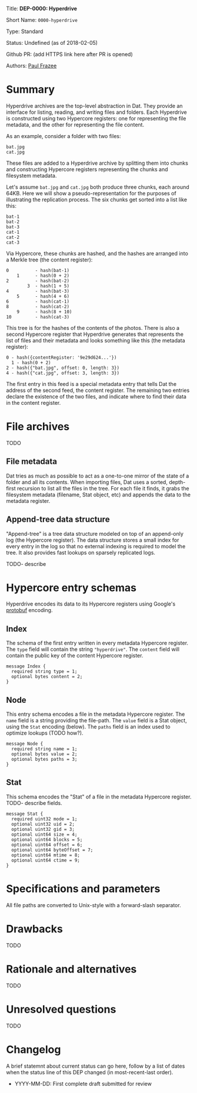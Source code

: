 
Title: **DEP-0000: Hyperdrive**

Short Name: `0000-hyperdrive`

Type: Standard

Status: Undefined (as of 2018-02-05)

Github PR: (add HTTPS link here after PR is opened)

Authors: [Paul Frazee](https://github.com/pfrazee)


# Summary
[summary]: #summary

Hyperdrive archives are the top-level abstraction in Dat. They provide an interface for listing, reading, and writing files and folders. Each Hyperdrive is constructed using two Hypercore registers: one for representing the file metadata, and the other for representing the file content.

As an example, consider a folder with two files:

```
bat.jpg
cat.jpg
```

These files are added to a Hyperdrive archive by splitting them into chunks and constructing Hypercore registers representing the chunks and filesystem metadata.

Let's assume `bat.jpg` and `cat.jpg` both produce three chunks, each around 64KB. Here we will show a pseudo-representation for the purposes of illustrating the replication process. The six chunks get sorted into a list like this:

```
bat-1
bat-2
bat-3
cat-1
cat-2
cat-3
```

Via Hypercore, these chunks are hashed, and the hashes are arranged into a Merkle tree (the content register):

```
0          - hash(bat-1)
    1      - hash(0 + 2)
2          - hash(bat-2)
        3  - hash(1 + 5)
4          - hash(bat-3)
    5      - hash(4 + 6)
6          - hash(cat-1)
8          - hash(cat-2)
    9      - hash(8 + 10)
10         - hash(cat-3)
```

This tree is for the hashes of the contents of the photos. There is also a second Hypercore register that Hyperdrive generates that represents the list of files and their metadata and looks something like this (the metadata register):

```
0 - hash({contentRegister: '9e29d624...'})
  1 - hash(0 + 2)
2 - hash({"bat.jpg", offset: 0, length: 3})
4 - hash({"cat.jpg", offset: 3, length: 3})
```

The first entry in this feed is a special metadata entry that tells Dat the address of the second feed, the content register. The remaining two entries declare the existence of the two files, and indicate where to find their data in the content register.


# File archives
[file-archives]: #file-archives

TODO


## File metadata
[file-metadata]: #file-metadata

Dat tries as much as possible to act as a one-to-one mirror of the state of a folder and all its contents. When importing files, Dat uses a sorted, depth-first recursion to list all the files in the tree. For each file it finds, it grabs the filesystem metadata (filename, Stat object, etc) and appends the data to the metadata register.


## Append-tree data structure
[append-tree-data-structure]: #append-tree-data-structure

"Append-tree" is a tree data structure modeled on top of an append-only log (the Hypercore register). The data structure stores a small index for every entry in the log so that no external indexing is required to model the tree. It also provides fast lookups on sparsely replicated logs.

TODO- describe


# Hypercore entry schemas
[hypercore-entry-schemas]: #hypercore-entry-schemas

Hyperdrive encodes its data to its Hypercore registers using Google's [protobuf](https://developers.google.com/protocol-buffers/) encoding.


## Index
[hypercore-entry-schema-index]: #hypercore-entry-schema-index

The schema of the first entry written in every metadata Hypercore register. The `type` field will contain the string `"hyperdrive"`. The `content` field will contain the public key of the content Hypercore register.

```
message Index {
  required string type = 1;
  optional bytes content = 2;
}
```


## Node
[hypercore-entry-schema-node]: #hypercore-entry-schema-node

This entry schema encodes a file in the metadata Hypercore register. The `name` field is a string providing the file-path. The `value` field is a Stat object, using the `Stat` encoding (below). The `paths` field is an index used to optimize lookups (TODO how?).

```
message Node {
  required string name = 1;
  optional bytes value = 2;
  optional bytes paths = 3;
}
```


## Stat
[hypercore-entry-schema-stat]: #hypercore-entry-schema-stat

This schema encodes the "Stat" of a file in the metadata Hypercore register. TODO- describe fields.

```
message Stat {
  required uint32 mode = 1;
  optional uint32 uid = 2;
  optional uint32 gid = 3;
  optional uint64 size = 4;
  optional uint64 blocks = 5;
  optional uint64 offset = 6;
  optional uint64 byteOffset = 7;
  optional uint64 mtime = 8;
  optional uint64 ctime = 9;
}
```


# Specifications and parameters
[specifications-and-parameters]: #specifications-and-parameters

All file paths are converted to Unix-style with a forward-slash separator.


# Drawbacks
[drawbacks]: #drawbacks

TODO


# Rationale and alternatives
[alternatives]: #alternatives

TODO


# Unresolved questions
[unresolved]: #unresolved-questions

TODO


# Changelog
[changelog]: #changelog

A brief statemnt about current status can go here, follow by a list of dates
when the status line of this DEP changed (in most-recent-last order).

- YYYY-MM-DD: First complete draft submitted for review
